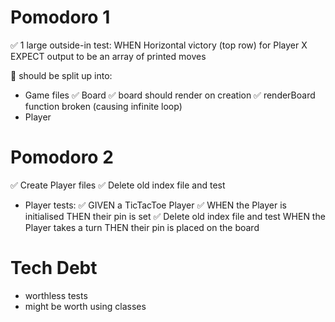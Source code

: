 # Pomodoro 1
✅ 1 large outside-in test:
  WHEN Horizontal victory (top row) for Player X
  EXPECT output to be an array of printed moves

🚧 should be split up into:
- Game files
✅  Board
  ✅  board should render on creation
  ✅  renderBoard function broken (causing infinite loop)
- Player

# Pomodoro 2
✅  Create Player files
✅ Delete old index file and test
- Player tests:
  ✅ GIVEN a TicTacToe Player
  ✅ WHEN the Player is initialised
      THEN their pin is set
✅ Delete old index file and test
   WHEN the Player takes a turn
      THEN their pin is placed on the board

# Tech Debt
- worthless tests
- might be worth using classes
